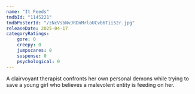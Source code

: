 ```yaml
---
name: "It Feeds"
tmdbId: "1145221"
tmdbPosterId: "/zNcVsbNvJRDnMrloUCvb6Tii52r.jpg"
releaseDate: 2025-04-17
categoryRatings:
    gore: 0
    creepy: 0
    jumpscares: 0
    suspense: 0
    psychological: 0
---
```

A clairvoyant therapist confronts her own personal demons while trying to save a young girl who believes a malevolent entity is feeding on her.
